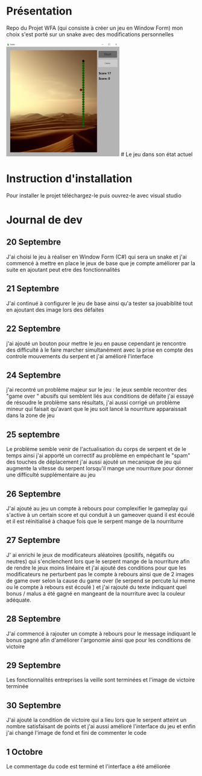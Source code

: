 # Présentation
Repo du Projet WFA (qui consiste à créer un jeu en Window Form) mon choix s'est porté sur un snake avec des modifications personnelles 






<img   height = "300px" width="300px" src="https://raw.githubusercontent.com/deverror6068/Pham_Alexandre_WFA/main/img%20ressources/17.PNG">
# Le jeu dans son état actuel 


# Instruction d'installation 


Pour installer le projet téléchargez-le puis ouvrez-le avec visual studio 


# Journal de dev 

## 20 Septembre



J'ai choisi le jeu à réaliser en Window Form (C#) qui sera un snake   et j'ai commencé à mettre en place le  jeux de base que je compte améliorer  par la suite en ajoutant peut etre des fonctionnalités


## 21 Septembre 



J'ai continué à configurer le jeu de base  ainsi qu'a tester sa jouabiblité   tout en ajoutant des image lors des défaites

##  22 Septembre 


j'ai ajouté  un  bouton pour mettre le jeu en pause cependant je rencontre  des difficulté  à le faire marcher   simultanément avec la prise en compte des controle  mouvements  du serpent  et j'ai  amélioré l'interface


## 24 Septembre 

j'ai recontré un problème majeur sur le jeu : le  jeux semble recontrer   des "game over " abusifs  qui semblent liés aux conditions  de défaite j'ai essayé de résoudre le problème sans résultats, j'ai aussi corrigé un problème mineur   qui faisait qu'avant que le jeu soit lancé la nourriture apparaissait dans la zone de jeu 


## 25 septembre 

Le problème semble venir de l'actualisation du corps de serpent et de le temps ainsi  j'ai apporté un correctif au problème en empéchant le "spam" des touches de déplacement  j'ai aussi ajouté un mecanique de jeu qui augmente la vitesse du serpent lorsqu'il  mange une nourriture  pour donner une difficulté supplémentaire au jeu 


## 26 Septembre 

J'ai ajouté au jeu un compte à rebours pour complexifier le gameplay  qui s'active à un certain score  et qui conduit à un gameover quand il est écoulé  et il est réinitialisé à chaque fois que le serpent  mange  de la nourriturre

## 27 Septembre 

J'  ai enrichi le jeux de modificateurs aléatoires (positifs, négatifs ou neutres)  qui s'enclenchent lors que le serpent mange de la nourriture afin de rendre le jeux moins linéaire  et j'ai ajouté des conditions  pour que les modificateurs  ne perturbent pas le compte à rebours  ainsi que de 2 images de game over selon la cause du game over (le serpend se percute lui meme  ou le compte à rebours est écoulé ) et j'ai rajouté  du texte indiquant quel bonus / malus a été gagné en mangeant de la nourriture avec la couleur adéquate.

## 28 Septembre 
J'ai  commencé à rajouter  un  compte à rebours pour le message indiquant le bonus gagné afin d'améliorer l'argonomie ainsi que pour  les conditions de victoire 

## 29 Septembre 

Les fonctionnalités  entreprises la veille sont terminées  et l'image de victoire terminée 

## 30 Septembre 

J'ai ajouté la condition de victoire qui a lieu lors que le serpent atteint un nombre satisfaisant de points  et j'ai aussi amélioré l'interface du jeu  et enfin j'ai changé  l'image de fond et  fini de commenter le code


## 1 Octobre 

Le commentage du code est terminé et l'interface a été améliorée 








